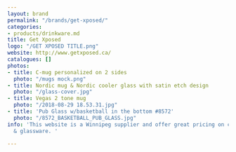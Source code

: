 ```yaml
---
layout: brand
permalink: "/brands/get-xposed/"
categories:
- products/drinkware.md
title: Get Xposed
logo: "/GET XPOSED TITLE.png"
website: http://www.getxposed.ca/
catalogues: []
photos:
- title: C-mug personalized on 2 sides
  photo: "/mugs mock.png"
- title: Nordic mug & Nordic cooler glass with satin etch design
  photo: "/glass-cover.jpg"
- title: Vegas 2 tone mug
  photo: "/2018-08-29 18.53.31.jpg"
- title: 'Pub Glass w/basketball in the bottom #8572'
  photo: "/8572_BASKETBALL_PUB_GLASS.jpg"
info: 'This website is a Winnipeg supplier and offer great pricing on ceramic wear
  & glassware. '

---
```

